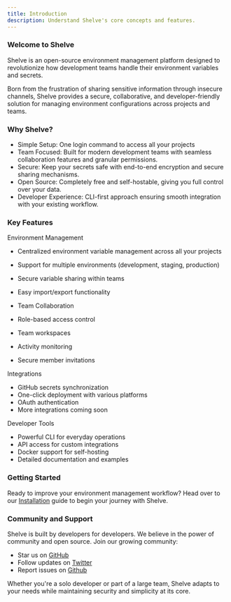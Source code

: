 ```yaml
---
title: Introduction
description: Understand Shelve's core concepts and features.
---
```


### Welcome to Shelve

Shelve is an open-source environment management platform designed to revolutionize how development teams handle their environment variables and secrets.

Born from the frustration of sharing sensitive information through insecure channels, Shelve provides a secure, collaborative, and developer-friendly solution for managing environment configurations across projects and teams.

### Why Shelve?

- Simple Setup: One login command to access all your projects
- Team Focused: Built for modern development teams with seamless collaboration features and granular permissions.
- Secure: Keep your secrets safe with end-to-end encryption and secure sharing mechanisms.
- Open Source: Completely free and self-hostable, giving you full control over your data.
- Developer Experience: CLI-first approach ensuring smooth integration with your existing workflow.

### Key Features

Environment Management
- Centralized environment variable management across all your projects
- Support for multiple environments (development, staging, production)
- Secure variable sharing within teams
- Easy import/export functionality

- Team Collaboration
- Role-based access control
- Team workspaces
- Activity monitoring
- Secure member invitations

Integrations
- GitHub secrets synchronization
- One-click deployment with various platforms
- OAuth authentication
- More integrations coming soon

Developer Tools
- Powerful CLI for everyday operations
- API access for custom integrations
- Docker support for self-hosting
- Detailed documentation and examples


### Getting Started

Ready to improve your environment management workflow? Head over to our [Installation](/getting-started/installation) guide to begin your journey with Shelve.

### Community and Support

Shelve is built by developers for developers. We believe in the power of community and open source. Join our growing community:
- Star us on [GitHub](https://github.com/hugorcd/shelve)
- Follow updates on [Twitter](https://x.com/shelvecloud)
- Report issues on [Github](https://github.com/hugorcd/shelve/issues)

Whether you're a solo developer or part of a large team, Shelve adapts to your needs while maintaining security and simplicity at its core.
